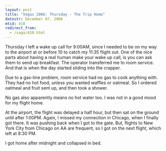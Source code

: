 ```yaml
---
layout: post
title: "Vegas 2006: Thursday - The Trip Home"
datestr: December 07, 2006
mtid: 410
redirect_from:
  - /saga/410.html
---
```


Thursday I left a wake up call for 9:00AM, since I needed to be on my way to the airport at or before 10 to catch my 11:35 flight out. One of the nice parts about having a real human make your wake up call, is you can ask them to send up breakfast. The operator transferred me to room service. And that is when the day started sliding into the crapper.

Due to a gas-line problem, room service had no gas to cook anything with. They had no hot food, unless you wanted waffles or oatmeal. So I ordered oatmeal and fruit sent up, and then took a shower.

No gas also apparently means no hot water too. I was not in a good mood for my flight home.

At the airport, the flight was delayed a half hour, but then sat on the ground until after 1:00PM. Again, I missed my connection in Chicago, when I finally got there. It was pushing back when I got to the gate. But, flights to New York City from Chicago on AA are frequent, so I got on the next flight, which left at 8:30 PM.

I got home after midnight and collapsed in bed.

